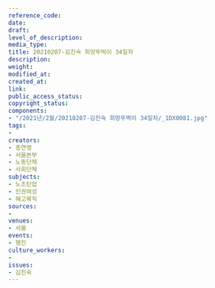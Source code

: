 ```yaml
---
reference_code: 
date: 
draft: 
level_of_description: 
media_type: 
title: 20210207-김진숙 희망뚜벅이 34일차
description: 
weight: 
modified_at: 
created_at: 
link: 
public_access_status: 
copyright_status: 
components:
- "/2021년/2월/20210207-김진숙 희망뚜벅이 34일차/_1DX0081.jpg"
tags:
- 
creators:
- 총연맹
- 서울본부
- 노동단체
- 사회단체
subjects:
- 노조탄압
- 인권여성
- 해고복직
sources:
- 
venues:
- 서울
events:
- 행진
culture_workers:
- 
issues:
- 김진숙
---
```

